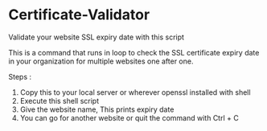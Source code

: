 # Certificate-Validator
Validate your website SSL expiry date with this script

This is a command that runs in loop to check the SSL certificate expiry date in your organization for multiple websites one after one.

Steps :

1. Copy this to your local server or wherever openssl installed with shell 
2. Execute this shell script
3. Give the website name, This prints expiry date
4. You can go for another website or quit the command with Ctrl + C
